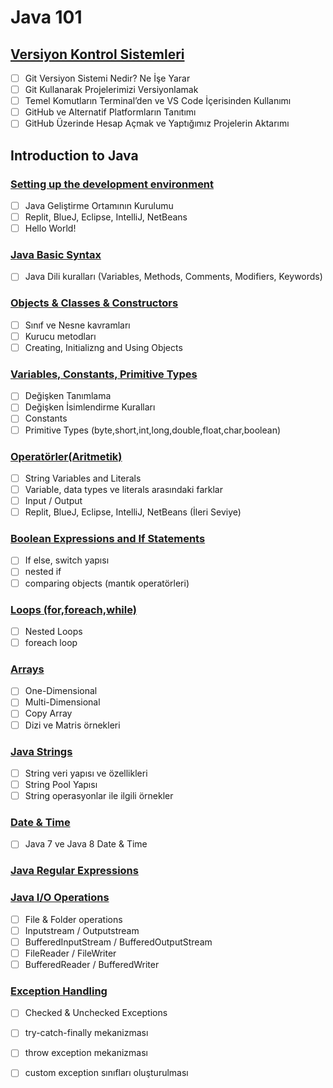 # Java 101

## [Versiyon Kontrol Sistemleri](01-versiyonk-kontrol-sistemleri)

- [ ] Git Versiyon Sistemi Nedir? Ne İşe Yarar
- [ ] Git Kullanarak Projelerimizi Versiyonlamak
- [ ] Temel Komutların Terminal’den ve VS Code İçerisinden Kullanımı
- [ ] GitHub ve Alternatif Platformların Tanıtımı
- [ ] GitHub Üzerinde Hesap Açmak ve Yaptığımız Projelerin Aktarımı

## Introduction to Java

### [**Setting up the development environment**](02-setting-up-development-env/)

- [ ] Java Geliştirme Ortamının Kurulumu
- [ ] Replit, BlueJ, Eclipse, IntelliJ, NetBeans
- [ ] Hello World!

### [Java Basic Syntax](03-java-basic-syntax/)

- [ ] Java Dili kuralları (Variables, Methods, Comments, Modifiers, Keywords)

### [Objects & Classes & Constructors](04-objects-classes-constructors/)

- [ ] Sınıf ve Nesne kavramları
- [ ] Kurucu metodları
- [ ] Creating, Initializng and Using Objects

### [Variables, Constants, Primitive  Types](05-variables-constants-primitive-types/)

- [ ] Değişken Tanımlama
- [ ] Değişken İsimlendirme Kuralları
- [ ] Constants
- [ ] Primitive Types (byte,short,int,long,double,float,char,boolean)

### 	[Operatörler(Aritmetik)](06-operatörler/)

- [ ] String Variables and Literals
- [ ] Variable, data types ve literals arasındaki farklar
- [ ] Input / Output
- [ ] Replit, BlueJ, Eclipse, IntelliJ, NetBeans (İleri Seviye)

### [Boolean Expressions and If Statements](07-boolean-expressions-and-if-statements/)

- [ ] If else, switch yapısı
- [ ] nested if
- [ ] comparing objects (mantık operatörleri)

### [Loops (for,foreach,while)](08-loops/)

- [ ] Nested Loops
- [ ] foreach loop

### [Arrays](09-arrays/)

- [ ] One-Dimensional
- [ ] Multi-Dimensional
- [ ] Copy Array
- [ ] Dizi ve Matris örnekleri

### [Java Strings](10-java-strings/)

- [ ] String veri yapısı ve özellikleri
- [ ] String Pool Yapısı
- [ ] String operasyonlar ile ilgili örnekler

### [Date & Time](11-date-time/) 

- [ ] Java 7 ve Java 8 Date & Time

### [Java Regular Expressions](12-java-regular-expressions/)

### [Java I/O Operations](13-java-io-operations/)

- [ ] File & Folder operations
- [ ] Inputstream / Outputstream
- [ ] BufferedInputStream / BufferedOutputStream
- [ ] FileReader / FileWriter
- [ ] BufferedReader / BufferedWriter

### [Exception Handling](14-exception-handling)

- [ ] Checked & Unchecked Exceptions

- [ ] try-catch-finally mekanizması

- [ ] throw exception mekanizması

- [ ] custom exception sınıfları oluşturulması